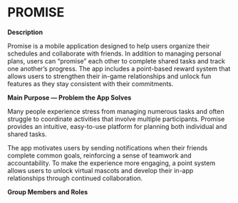 # PROMISE

**Description**

Promise is a mobile application designed to help users organize their schedules and collaborate with friends. In addition to managing personal plans, users can “promise” each other to complete shared tasks and track one another’s progress. The app includes a point-based reward system that allows users to strengthen their in-game relationships and unlock fun features as they stay consistent with their commitments.

**Main Purpose — Problem the App Solves**

Many people experience stress from managing numerous tasks and often struggle to coordinate activities that involve multiple participants. Promise provides an intuitive, easy-to-use platform for planning both individual and shared tasks.

The app motivates users by sending notifications when their friends complete common goals, reinforcing a sense of teamwork and accountability. To make the experience more engaging, a point system allows users to unlock virtual mascots and develop their in-app relationships through continued collaboration.

**Group Members and Roles**



